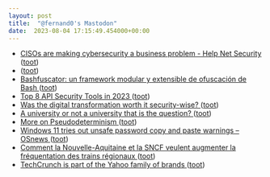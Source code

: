 ```yaml
---
layout: post
title:  "@fernand0's Mastodon"
date:  2023-08-04 17:15:49.454000+00:00
---
```

*  [CISOs are making cybersecurity a business problem - Help Net Security ](https://www.helpnetsecurity.com/2023/07/21/enterprises-growing-cybersecurity-threats) ([toot](https://mastodon.social/@fernand0/110832474485310230))
*  [ ](https://social.aguilera.soy/users/jorge) ([toot](https://mastodon.social/@fernand0/110832390062071786))
*  [Bashfuscator: un framework modular y extensible de ofuscación de Bash  ](https://www.hackplayers.com/2023/07/bashfuscator-un-framework-modular-.htm) ([toot](https://mastodon.social/@fernand0/110832229906021845))
*  [Top 8 API Security Tools in 2023 ](https://www.esecurityplanet.com/products/api-security-tools) ([toot](https://mastodon.social/@fernand0/110831967743578115))
*  [Was the digital transformation worth it security-wise? ](https://securityintelligence.com/articles/was-the-digital-transformation-worth-it-security-wise) ([toot](https://mastodon.social/@fernand0/110831787324055764))
*  [A university or not a university that is the question? ](https://thonyc.wordpress.com/2023/07/22/a-university-or-not-a-university-that-is-the-question) ([toot](https://mastodon.social/@fernand0/110831625860236923))
*  [More on Pseudodeterminism ](https://blog.computationalcomplexity.org/2023/07/more-on-psuedodeterminism.htm) ([toot](https://mastodon.social/@fernand0/110831359917080673))
*  [Windows 11 tries out unsafe password copy and paste warnings  –  OSnews ](https://www.osnews.com/story/136429/windows-11-tries-out-unsafe-password-copy-and-paste-warnings) ([toot](https://mastodon.social/@fernand0/110831184048864143))
*  [Comment la Nouvelle-Aquitaine et la SNCF veulent augmenter la fréquentation des trains régionaux ](https://www.larepubliquedespyrenees.fr/economie/transports/comment-la-region-et-la-sncf-veulent-augmenter-l-offre-et-la-frequentation-des-ter-15975197.ph) ([toot](https://mastodon.social/@fernand0/110830893902708064))
*  [TechCrunch is part of the Yahoo family of brands ](https://consent.yahoo.com/v2/collectConsent?sessionId=3_cc-session_3947688d-d350-4771-9dad-95b39419439) ([toot](https://mastodon.social/@fernand0/110830536922895034))
